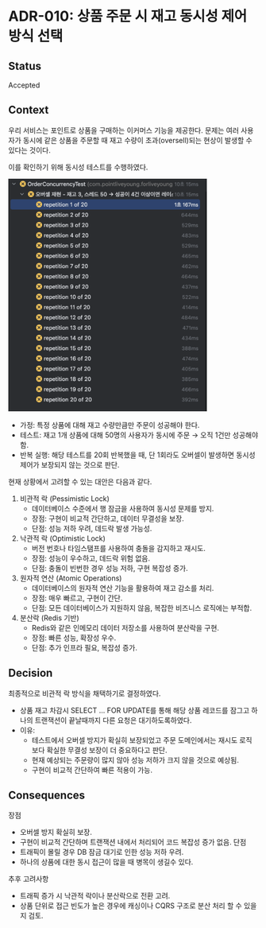 # ADR-010: 상품 주문 시 재고 동시성 제어 방식 선택


## Status

Accepted

## Context

우리 서비스는 포인트로 상품을 구매하는 이커머스 기능을 제공한다.
문제는 여러 사용자가 동시에 같은 상품을 주문할 때 재고 수량이 초과(oversell)되는 현상이 발생할 수 있다는 것이다.

이를 확인하기 위해 동시성 테스트를 수행하였다.

<img src="image/ADR-010-1.png" width="400">
 
- 가정: 특정 상품에 대해 재고 수량만큼만 주문이 성공해야 한다.
- 테스트: 재고 1개 상품에 대해 50명의 사용자가 동시에 주문 → 오직 1건만 성공해야 함.
- 반복 실행: 해당 테스트를 20회 반복했을 때, 단 1회라도 오버셀이 발생하면 동시성 제어가 보장되지 않는 것으로 판단.

현재 상황에서 고려할 수 있는 대안은 다음과 같다.

1. 비관적 락 (Pessimistic Lock)
    - 데이터베이스 수준에서 행 잠금을 사용하여 동시성 문제를 방지.
    - 장점: 구현이 비교적 간단하고, 데이터 무결성을 보장.
    - 단점: 성능 저하 우려, 데드락 발생 가능성.
2. 낙관적 락 (Optimistic Lock)
    - 버전 번호나 타임스탬프를 사용하여 충돌을 감지하고 재시도.
    - 장점: 성능이 우수하고, 데드락 위험 없음.
    - 단점: 충돌이 빈번한 경우 성능 저하, 구현 복잡성 증가.
3. 원자적 연산 (Atomic Operations)
    - 데이터베이스의 원자적 연산 기능을 활용하여 재고 감소를 처리.
    - 장점: 매우 빠르고, 구현이 간단.
    - 단점: 모든 데이터베이스가 지원하지 않음, 복잡한 비즈니스 로직에는 부적합.
4. 분산락 (Redis 기반)
    - Redis와 같은 인메모리 데이터 저장소를 사용하여 분산락을 구현.
    - 장점: 빠른 성능, 확장성 우수.
    - 단점: 추가 인프라 필요, 복잡성 증가.


## Decision

최종적으로 비관적 락 방식을 채택하기로 결정하였다.
- 상품 재고 차감시 SELECT ... FOR UPDATE를 통해 해당 상품 레코드를 잠그고 하나의 트랜잭션이 끝날때까지 다른 요청은 대기하도록하였다.
- 이유:
    - 테스트에서 오버셀 방지가 확실히 보장되었고 주문 도메인에서는 재시도 로직보다 확실한 무결성 보장이 더 중요하다고 판단.
    - 현재 예상되는 주문량이 많지 않아 성능 저하가 크지 않을 것으로 예상됨.
    - 구현이 비교적 간단하여 빠른 적용이 가능.

## Consequences

장점
- 오버셀 방지 확실히 보장.
- 구현이 비교적 간단하며 트랜잭션 내에서 처리되어 코드 복잡성 증가 없음.
  단점
- 트래픽이 몰릴 경우 DB 잠금 대기로 인한 성능 저하 우려.
- 하나의 상품에 대한 동시 접근이 많을 때 병목이 생길수 있다.

추후 고려사항
- 트래픽 증가 시 낙관적 락이나 분산락으로 전환 고려.
- 상품 단위로 접근 빈도가 높은 경우에 캐싱이나 CQRS 구조로 분산 처리 할 수 있을지 검토.
